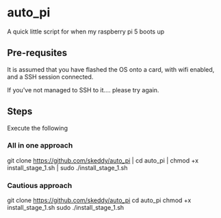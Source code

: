 # auto_pi
A quick little script for when my raspberry pi 5 boots up

## Pre-requsites
It is assumed that you have flashed the OS onto a card, with wifi enabled, and a SSH session connected.

If you've not managed to SSH to it.... please try again.

## Steps
Execute the following

### All in one approach
git clone https://github.com/skeddy/auto_pi | cd auto_pi | chmod +x install_stage_1.sh | sudo ./install_stage_1.sh

### Cautious approach
git clone https://github.com/skeddy/auto_pi
cd auto_pi
chmod +x install_stage_1.sh
sudo ./install_stage_1.sh
